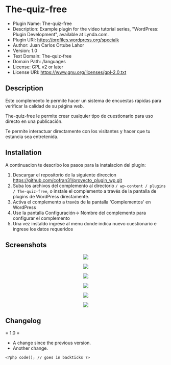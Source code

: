 # The-quiz-free

* Plugin Name:  The-quiz-free 
* Description:  Example plugin for the video tutorial series, "WordPress: Plugin Development", available at Lynda.com.
* Plugin URI:   https://profiles.wordpress.org/specialk
* Author:       Juan Carlos Ortube Lahor
* Version:      1.0
* Text Domain:  The-quiz-free
* Domain Path:  /languages
* License:      GPL v2 or later
* License URI:  https://www.gnu.org/licenses/gpl-2.0.txt

## Description
Este complemento le permite hacer un sistema de encuestas rápidas para verificar la calidad de su página web.

The-quiz-free le permite crear cualquier tipo de cuestionario para uso directo en una publicación.

Te permite interactuar directamente con los visitantes y hacer que tu estancia sea entretenida.

## Installation 

A continuacion te describo los pasos para la instalacion del plugin:

1. Descargar el repositorio de la siguiente direccion https://github.com/cofran31/proyecto_plugin_wp.git
2. Suba los archivos del complemento al directorio `/ wp-content / plugins / The-quiz-free`, o instale el complemento a través de la pantalla de plugins de WordPress directamente.
3. Activa el complemento a través de la pantalla 'Complementos' en WordPress
4. Use la pantalla Configuración-> Nombre del complemento para configurar el complemento
5. Una vez instaldo ingrese al menu donde indica nuevo cuestionario e ingrese los datos requeridos


## Screenshots
<p align="center"><img src="http://200.107.241.6/wp/uno.png"></p>
<p align="center"><img src="http://200.107.241.6/wp/dos.png"></p>
<p align="center"><img src="http://200.107.241.6/wp/tres.png"></p>
<p align="center"><img src="http://200.107.241.6/wp/cuatro.png"></p>
<p align="center"><img src="http://200.107.241.6/wp/cinco.png"></p>
<p align="center"><img src="http://200.107.241.6/wp/seis.png"></p>

## Changelog 

= 1.0 =
* A change since the previous version.
* Another change.




`<?php code(); // goes in backticks ?>`


